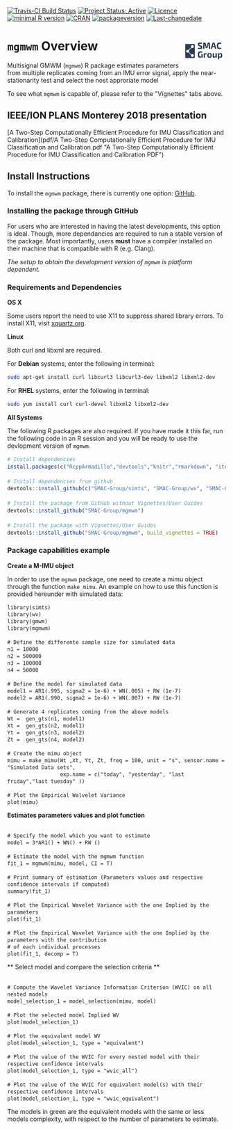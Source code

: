 
<!-- README.md is generated from README.Rmd. Please edit that file -->
[![Travis-CI Build Status](https://travis-ci.org/SMAC-Group/classimu.svg?branch=master)](https://travis-ci.org/SMAC-Group/classimu) [![Project Status: Active](http://www.repostatus.org/badges/latest/active.svg)](http://www.repostatus.org/#active) [![Licence](https://img.shields.io/badge/licence-CC%20BY--NC--SA%204.0-blue.svg)](https://www.gnu.org/licenses/gpl-3.0.en.html) [![minimal R version](https://img.shields.io/badge/R%3E%3D-3.4.0-6666ff.svg)](https://cran.r-project.org/) [![CRAN](http://www.r-pkg.org/badges/version/classimu)](https://cran.r-project.org/package=classimu) [![packageversion](https://img.shields.io/badge/Package%20version-0.1.0-orange.svg?style=flat-square)](commits/develop) [![Last-changedate](https://img.shields.io/badge/last%20change-2018--01--15-yellowgreen.svg)](/commits/master)

`mgmwm` Overview <a href="https://smac-group.com/"><img src="man/figures/logo.png" align="right" style="width: 20%; height: 20%"/></a>
=========================================================================================================================================

Multisignal GMWM (`mgmwm`) R package estimates parameters from multiple replicates coming from an IMU error signal, apply the near-stationarity test and select the nost approriate model 


To see what `mgmwm` is capable of, please refer to the "Vignettes" tabs above.

## IEEE/ION PLANS Monterey 2018 presentation

[A Two-Step Computationally Efficient Procedure for IMU Classification and Calibration](pdf/A Two-Step Computationally Efficient Procedure for IMU Classification and Calibration.pdf "A Two-Step Computationally Efficient Procedure for IMU Classification and Calibration PDF")


Install Instructions
--------------------

To install the `mgmwm` package, there is currently one option: [GitHub](https://github.com/SMAC-Group/classimu/).

### Installing the package through GitHub

For users who are interested in having the latest developments, this option is ideal. Though, more dependancies are required to run a stable version of the package. Most importantly, users **must** have a compiler installed on their machine that is compatible with R (e.g. Clang).

*The setup to obtain the development version of `mgmwm` is platform dependent.*

### Requirements and Dependencies

**OS X**

Some users report the need to use X11 to suppress shared library errors. To install X11, visit [xquartz.org](http://www.xquartz.org/).

**Linux**

Both curl and libxml are required.

For **Debian** systems, enter the following in terminal:

``` bash
sudo apt-get install curl libcurl3 libcurl3-dev libxml2 libxml2-dev
```

For **RHEL** systems, enter the following in terminal:

``` bash
sudo yum install curl curl-devel libxml2 libxml2-dev
```

**All Systems**

The following R packages are also required. If you have made it this far, run the following code in an R session and you will be ready to use the devlopment version of `mgmwm`.

``` r
# Install dependencies
install.packages(c("RcppArmadillo","devtools","knitr","rmarkdown", "iterpc", "progress"))

# Install dependencies from github
devtools::install_github(c("SMAC-Group/simts", "SMAC-Group/wv", "SMAC-Group/gmwm"))

# Install the package from GitHub without Vignettes/User Guides
devtools::install_github("SMAC-Group/mgmwm")

# Install the package with Vignettes/User Guides 
devtools::install_github("SMAC-Group/mgmwm", build_vignettes = TRUE)
```
### Package capabilities example

**Create a M-IMU object**

In order to use the `mgmwm` package, one need to create a mimu object through the function `make_mimu`. An example on how to use this function is provided hereunder with simulated data:

```{r, eval = T, warning = F, message = F, fig.width = 8, fig.height = 6}
library(simts)
library(wv)
library(gmwm)
library(mgmwm)

# Define the differente sample size for simulated data
n1 = 10000
n2 = 500000
n3 = 100000
n4 = 50000

# Define the model for simulated data
model1 = AR1(.995, sigma2 = 1e-6) + WN(.005) + RW (1e-7)
model2 = AR1(.990, sigma2 = 1e-6) + WN(.007) + RW (1e-7)

# Generate 4 replicates coming from the above models
Wt =  gen_gts(n1, model1)
Xt =  gen_gts(n2, model1)
Yt =  gen_gts(n3, model2)
Zt =  gen_gts(n4, model2)

# Create the mimu object
mimu = make_mimu(Wt ,Xt, Yt, Zt, freq = 100, unit = "s", sensor.name = "Simulated Data sets", 
                 exp.name = c("today", "yesterday", "last friday","last tuesday" ))

# Plot the Empirical Walvelet Variance
plot(mimu)

```
**Estimates parameters values and plot function**

```{r, eval = T, warning = F, message = F, fig.width = 8, fig.height = 8}

# Specify the model which you want to estimate
model = 3*AR1() + WN() + RW ()

# Estimate the model with the mgmwm function
fit_1 = mgmwm(mimu, model, CI = T)

# Print summary of estimation (Parameters values and respective confidence intervals if computed)
summary(fit_1)

# Plot the Empirical Wavelet Variance with the one Implied by the parameters
plot(fit_1)

# Plot the Empirical Wavelet Variance with the one Implied by the parameters with the contribution 
# of each individual processes
plot(fit_1, decomp = T)

```

** Select model and compare the selection criteria **

```{r, eval = T, warning = F, message = F, fig.width = 8, fig.height = 8}

# Compute the Wavelet Variance Information Criterion (WVIC) on all nested models
model_selection_1 = model_selection(mimu, model)

# Plot the selected model Implied WV
plot(model_selection_1)

# Plot the equivalent model WV
plot(model_selection_1, type = "equivalent")

# Plot the value of the WVIC for every nested model with their respective confidence intervals
plot(model_selection_1, type = "wvic_all")

# Plot the value of the WVIC for equivalent model(s) with their respective confidence intervals
plot(model_selection_1, type = "wvic_equivalent")

```

The models in green are the equivalent models with the same or less models complexity, with respect to the number of parameters to estimate.

